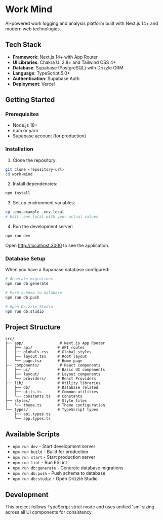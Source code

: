 # Work Mind

AI-powered work logging and analysis platform built with Next.js 14+ and modern web technologies.

## Tech Stack

- **Framework**: Next.js 14+ with App Router
- **UI Libraries**: Chakra UI 2.8+ and Tailwind CSS 4+
- **Database**: Supabase (PostgreSQL) with Drizzle ORM
- **Language**: TypeScript 5.0+
- **Authentication**: Supabase Auth
- **Deployment**: Vercel

## Getting Started

### Prerequisites

- Node.js 18+
- npm or yarn
- Supabase account (for production)

### Installation

1. Clone the repository:

```bash
git clone <repository-url>
cd work-mind
```

2. Install dependencies:

```bash
npm install
```

3. Set up environment variables:

```bash
cp .env.example .env.local
# Edit .env.local with your actual values
```

4. Run the development server:

```bash
npm run dev
```

Open [http://localhost:3000](http://localhost:3000) to see the application.

### Database Setup

When you have a Supabase database configured:

```bash
# Generate migrations
npm run db:generate

# Push schema to database
npm run db:push

# Open Drizzle Studio
npm run db:studio
```

## Project Structure

```
src/
├── app/                # Next.js App Router
│   ├── api/           # API routes
│   ├── globals.css    # Global styles
│   ├── layout.tsx     # Root layout
│   └── page.tsx       # Home page
├── components/         # React components
│   ├── ui/            # Basic UI components
│   ├── layout/        # Layout components
│   └── providers/     # React Providers
├── lib/               # Utility libraries
│   ├── db/            # Database related
│   ├── utils.ts       # Common utilities
│   └── constants.ts   # Constants
├── styles/            # Style files
│   └── theme.ts       # Theme configuration
└── types/             # TypeScript types
    ├── api.types.ts
    └── app.types.ts
```

## Available Scripts

- `npm run dev` - Start development server
- `npm run build` - Build for production
- `npm run start` - Start production server
- `npm run lint` - Run ESLint
- `npm run db:generate` - Generate database migrations
- `npm run db:push` - Push schema to database
- `npm run db:studio` - Open Drizzle Studio

## Development

This project follows TypeScript strict mode and uses unified 'sm' sizing across all UI components for consistency.
